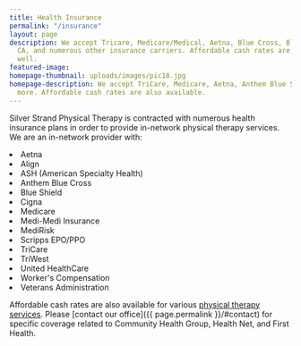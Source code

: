 ```yaml
---
title: Health Insurance
permalink: "/insurance"
layout: page
description: We accept Tricare, Medicare/Medical, Aetna, Blue Cross, Blue Shield of
  CA, and numerous other insurance carriers. Affordable cash rates are available as
  well.
featured-image:
homepage-thumbnail: uploads/images/pic18.jpg
homepage-description: We accept TriCare, Medicare, Aetna, Anthem Blue Shield, and
  more. Affordable cash rates are also available.
---
```


Silver Strand Physical Therapy is contracted with numerous health insurance plans in order to provide in-network physical therapy services. We are an in-network provider with:

<section id="insurance-providers">
  <div class="provider-list">
    <li>Aetna</li>
    <li>Align</li>
    <li>ASH (American Specialty Health)</li>
    <li>Anthem Blue Cross</li>
    <li>Blue Shield</li>
  </div>
  <div class="provider-list">
    <li>Cigna</li>
    <li>Medicare</li>
    <li>Medi-Medi Insurance</li>
    <li>MediRisk</li>
    <li>Scripps EPO/PPO</li>
  </div>
  <div class="provider-list">
    <li>TriCare</li>
    <li>TriWest</li>
    <li>United HealthCare</li>
    <li>Worker's Compensation</li>
    <li>Veterans Administration</li>
  </div>
</section>

Affordable cash rates are also available for various [physical therapy services](/services). Please [contact our office]({{ page.permalink }}/#contact) for specific coverage related to Community Health Group, Health Net, and First Health.
